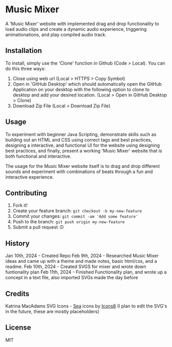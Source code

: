 # Music Mixer 

 A 'Music Mixer' website with implemented drag and drop functionality to load audio clips and create a dynamic audio experience, triggering animationations, and play compiled audio track. 

## Installation

To install, simply use the 'Clone' function in Github (Code > Local). You can do this three ways:

1. Close using web url (Local > HTTPS > Copy Symbol)
2. Open in 'GitHub Desktop' which should automatically open the GitHub Application on your desktop with the following option to clone to desktop and add your desired location. (Local > Open in GitHub Desktop > Clone)
3. Download Zip File (Local > Download Zip File)

## Usage

To experiment with beginner Java Scripting, demonstrate skills such as building out an HTML and CSS using correct tags and best practices, designing a interactive, and functional UI for the website using designing best practices, and finally, present a working 'Music Mixer' website that is both functional and interactive. 

The usage for the Music Mixer website itself is to drag and drop different sounds and experiment with combinations of beats through a fun and interactive experience. 

## Contributing

1. Fork it!
2. Create your feature branch: `git checkout -b my-new-feature`
3. Commit your changes: `git commit -am 'Add some feature'`
4. Push to the branch: `git push origin my-new-feature`
5. Submit a pull request :D

## History

Jan 10th, 2024 - Created Repo 
Feb 9th, 2024 -  Researched Music Mixer ideas and came up with a theme and made notes, basic html/css, and a readme. 
Feb 10th, 2024 - Created SVGS for mixer and wrote down funtionality plan 
Feb 11th, 2024 - Finished Functionality plan, and wrote up a concept in a text file, also imported SVGs made the day before 

## Credits

Katrina MacAdams
SVG Icons - <a target="_blank" href="https://icons8.com/icons/collections/py3fcmr70j1v9k0a4wa5">Sea</a> icons by <a target="_blank" href="https://icons8.com">Icons8</a> (I plan to edit the SVG's in the future, these are mostly placeholders)

## License

MIT